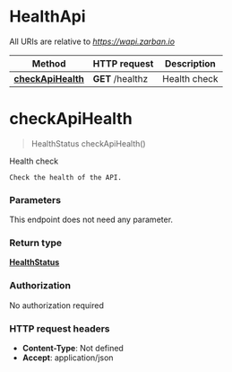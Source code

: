 # HealthApi

All URIs are relative to *https://wapi.zarban.io*

| Method | HTTP request | Description |
|------------- | ------------- | -------------|
| [**checkApiHealth**](HealthApi.md#checkApiHealth) | **GET** /healthz | Health check |


<a name="checkApiHealth"></a>
# **checkApiHealth**
> HealthStatus checkApiHealth()

Health check

    Check the health of the API.

### Parameters
This endpoint does not need any parameter.

### Return type

[**HealthStatus**](../Models/HealthStatus.md)

### Authorization

No authorization required

### HTTP request headers

- **Content-Type**: Not defined
- **Accept**: application/json

